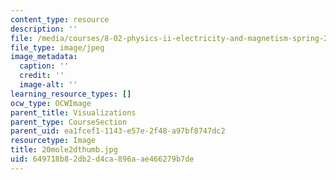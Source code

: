 ```yaml
---
content_type: resource
description: ''
file: /media/courses/8-02-physics-ii-electricity-and-magnetism-spring-2007/649718b82db2d4ca896aae466279b7de_20mole2dthumb.jpg
file_type: image/jpeg
image_metadata:
  caption: ''
  credit: ''
  image-alt: ''
learning_resource_types: []
ocw_type: OCWImage
parent_title: Visualizations
parent_type: CourseSection
parent_uid: ea1fcef1-1143-e57e-2f48-a97bf8747dc2
resourcetype: Image
title: 20mole2dthumb.jpg
uid: 649718b8-2db2-d4ca-896a-ae466279b7de
---
```

